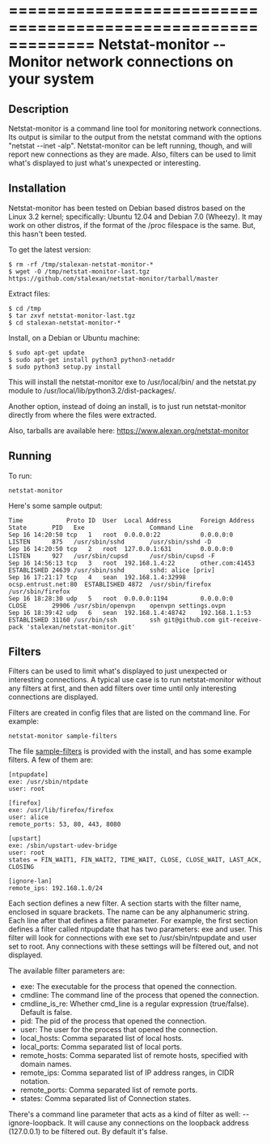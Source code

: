 =============================================================
Netstat-monitor -- Monitor network connections on your system
=============================================================

## Description

Netstat-monitor is a command line tool for monitoring network connections. Its output is similar to the output from the netstat command with the options "netstat --inet -alp". Netstat-monitor can be left running, though, and will report new connections as they are made. Also, filters can be used to limit what's displayed to just what's unexpected or interesting.

## Installation

Netstat-monitor has been tested on Debian based distros based on the Linux 3.2 kernel; 
specifically: Ubuntu 12.04 and Debian 7.0 (Wheezy). It may work on other distros, if the
format of the /proc filespace is the same. But, this hasn't been tested.

To get the latest version:

    $ rm -rf /tmp/stalexan-netstat-monitor-*
    $ wget -O /tmp/netstat-monitor-last.tgz https://github.com/stalexan/netstat-monitor/tarball/master

Extract files:

    $ cd /tmp
    $ tar zxvf netstat-monitor-last.tgz
    $ cd stalexan-netstat-monitor-*

Install, on a Debian or Ubuntu machine:

    $ sudo apt-get update
    $ sudo apt-get install python3 python3-netaddr
    $ sudo python3 setup.py install

This will install the netstat-monitor exe to /usr/local/bin/ and the netstat.py module to /usr/local/lib/python3.2/dist-packages/.

Another option, instead of doing an install, is to just run netstat-monitor directly from where the files were extracted.

Also, tarballs are available here: https://www.alexan.org/netstat-monitor

## Running

To run:

    netstat-monitor

Here's some sample output:

    Time            Proto ID  User  Local Address        Foreign Address      State       PID   Exe                  Command Line
    Sep 16 14:20:50 tcp   1   root  0.0.0.0:22           0.0.0.0:0            LISTEN      875   /usr/sbin/sshd       /usr/sbin/sshd -D
    Sep 16 14:20:50 tcp   2   root  127.0.0.1:631        0.0.0.0:0            LISTEN      927   /usr/sbin/cupsd      /usr/sbin/cupsd -F
    Sep 16 14:56:13 tcp   3   root  192.168.1.4:22       other.com:41453      ESTABLISHED 24639 /usr/sbin/sshd       sshd: alice [priv]
    Sep 16 17:21:17 tcp   4   sean  192.168.1.4:32998    ocsp.entrust.net:80  ESTABLISHED 4872  /usr/sbin/firefox    /usr/sbin/firefox
    Sep 16 18:28:30 udp   5   root  0.0.0.0:1194         0.0.0.0:0            CLOSE       29906 /usr/sbin/openvpn    openvpn settings.ovpn
    Sep 16 18:39:42 udp   6   sean  192.168.1.4:48742    192.168.1.1:53       ESTABLISHED 31160 /usr/bin/ssh         ssh git@github.com git-receive-pack 'stalexan/netstat-monitor.git'

## Filters

Filters can be used to limit what's displayed to just unexpected or interesting connections. A typical use case is to run netstat-monitor without any filters at first, and then add filters over time until only interesting connections are displayed.

Filters are created in config files that are listed on the command line. For example:

    netstat-monitor sample-filters

The file [sample-filters](https://github.com/stalexan/netstat-monitor/blob/master/sample-filters) is provided with the install, and has some example filters. A few of them are:

    [ntpupdate]
    exe: /usr/sbin/ntpdate
    user: root

    [firefox]
    exe: /usr/lib/firefox/firefox
    user: alice 
    remote_ports: 53, 80, 443, 8080

    [upstart]
    exe: /sbin/upstart-udev-bridge
    user: root
    states = FIN_WAIT1, FIN_WAIT2, TIME_WAIT, CLOSE, CLOSE_WAIT, LAST_ACK, CLOSING

    [ignore-lan]
    remote_ips: 192.168.1.0/24  

Each section defines a new filter. A section starts with the filter name, enclosed in square brackets. The name can be any alphanumeric string. Each line after that defines a filter parameter. For example, the first section defines a filter called ntpupdate that has two parameters: exe and user. This filter will look for connections with exe set to /usr/sbin/ntpupdate and user set to root. Any connections with these settings will be filtered out, and not displayed.

The available filter parameters are:

* exe: The executable for the process that opened the connection.
* cmdline: The command line of the process that opened the connection.
* cmdline_is_re: Whether cmd_line is a regular expression (true/false). Default is false.
* pid: The pid of the process that opened the connection.
* user: The user for the process that opened the connection.
* local_hosts: Comma separated list of local hosts.
* local_ports: Comma separated list of local ports.
* remote_hosts: Comma separated list of remote hosts, specified with domain names. 
* remote_ips: Comma separated list of IP address ranges, in CIDR notation.
* remote_ports: Comma separated list of remote ports.
* states: Comma separated list of Connection states.

There's a command line parameter that acts as a kind of filter as well: --ignore-loopback. 
It will cause any connections on the loopback address (127.0.0.1) to be filtered out. 
By default it's false.

